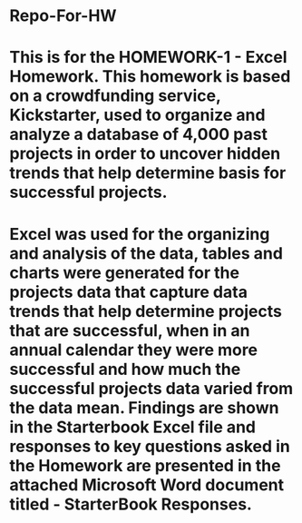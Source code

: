 # Repo-For-HW

# This is for the HOMEWORK-1 - Excel Homework. This homework is based on a crowdfunding service, Kickstarter, used to organize and analyze a database of 4,000 past projects in order to uncover hidden trends that help determine basis for successful projects.

# Excel was used for the organizing and analysis of the data, tables and charts were generated for the projects data that capture data trends that help determine projects that are successful, when in an annual calendar they were more successful and how much the successful projects data varied from the data mean. Findings are shown in the Starterbook Excel file and responses to key questions asked in the Homework are presented in the attached Microsoft Word document titled - StarterBook Responses.

